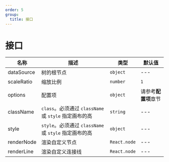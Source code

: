 ```yaml
---
order: 5
group:
  title: 接口
---
```


# 接口

| 名称       | 描述                                                  | 类型         | 默认值               |
| ---------- | ----------------------------------------------------- | ------------ | -------------------- |
| dataSource | 树的根节点                                            | `object`     | ---                  |
| scaleRatio | 缩放比例                                              | `number`     | `1`                  |
| options    | 配置项                                                | `object`     | 请参考**配置项**章节 |
| className  | `class`。必须通过 `className` 或 `style` 指定画布的高 | `string`     | ---                  |
| style      | `style`。必须通过 `className` 或 `style` 指定画布的高 | `object`     | ---                  |
| renderNode | 渲染自定义节点                                        | `React.node` | ---                  |
| renderLine | 渲染自定义连接线                                      | `React.node` | ---                  |
